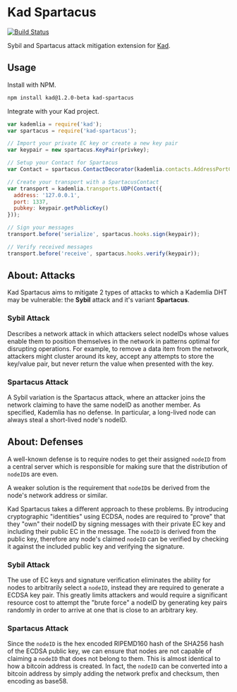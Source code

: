 Kad Spartacus
=============

[![Build Status](https://img.shields.io/travis/gordonwritescode/kad-spartacus.svg?style=flat-square)](https://travis-ci.org/gordonwritescode/kad-spartacus)

Sybil and Spartacus attack mitigation extension for
[Kad](https://github.com/gordonwritescode/kad).

Usage
-----

Install with NPM.

```bash
npm install kad@1.2.0-beta kad-spartacus
```

Integrate with your Kad project.

```js
var kademlia = require('kad');
var spartacus = require('kad-spartacus');

// Import your private EC key or create a new key pair
var keypair = new spartacus.KeyPair(privkey);

// Setup your Contact for Spartacus
var Contact = spartacus.ContactDecorator(kademlia.contacts.AddressPortContact);

// Create your transport with a SpartacusContact
var transport = kademlia.transports.UDP(Contact({
  address: '127.0.0.1',
  port: 1337,
  pubkey: keypair.getPublicKey()
}));

// Sign your messages
transport.before('serialize', spartacus.hooks.sign(keypair));

// Verify received messages
transport.before('receive', spartacus.hooks.verify(keypair));
```

About: Attacks
--------------

Kad Spartacus aims to mitigate 2 types of attacks to which a Kademlia DHT may
be vulnerable: the **Sybil** attack and it's variant **Spartacus**.

### Sybil Attack

Describes a network attack in which attackers select nodeIDs whose values
enable them to position themselves in the network in patterns optimal for
disrupting operations. For example, to remove a data item from the network,
attackers might cluster around its key, accept any attempts to store the
key/value pair, but never return the value when presented with the key.

### Spartacus Attack

A Sybil variation is the Spartacus attack, where an attacker joins the network
claiming to have the same nodeID as another member. As specified, Kademlia has
no defense. In particular, a long-lived node can always steal a short-lived
node's nodeID.

About: Defenses
---------------

A well-known defense is to require nodes to get their assigned `nodeID` from a
central server which is responsible for making sure that the distribution of
`nodeID`s are even.

A weaker solution is the requirement that `nodeID`s be derived from the node's
network address or similar.

Kad Spartacus takes a different approach to these problems. By introducing
cryptographic "identities" using ECDSA, nodes are required to "prove" that they
"own" their nodeID by signing messages with their private EC key and including
their public EC in the message. The `nodeID` is derived from the public key,
therefore any node's claimed `nodeID` can be verified by checking it against the
included public key and verifying the signature.

### Sybil Attack

The use of EC keys and signature verification eliminates the ability for nodes
to arbitrarily select a `nodeID`, instead they are required to generate a ECDSA
key pair. This greatly limits attackers and would require a significant
resource cost to attempt the "brute force" a nodeID by generating key pairs
randomly in order to arrive at one that is close to an arbitrary key.

### Spartacus Attack

Since the `nodeID` is the hex encoded RIPEMD160 hash of the SHA256 hash of the
ECDSA public key, we can ensure that nodes are not capable of claiming a
`nodeID` that does not belong to them. This is almost identical to how a
bitcoin address is created. In fact, the `nodeID` can be converted into a
bitcoin address by simply adding the network prefix and checksum, then encoding
as base58.
